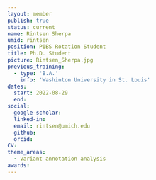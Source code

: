 ```yaml
---
layout: member
publish: true
status: current
name: Rintsen Sherpa
umid: rintsen
position: PIBS Rotation Student
title: Ph.D. Student 
picture: Rintsen_Sherpa.jpg
previous_training:
  - type: 'B.A.'
    info: 'Washinton University in St. Louis'
dates:
  start: 2022-08-29
  end: 
social: 
  google-scholar: 
  linked-in: 
  email: rintsen@umich.edu
  github:
  orcid:
CV: 
theme_areas:
  - Variant annotation analysis
awards:
---
```


